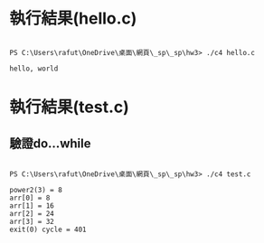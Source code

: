 # 執行結果(hello.c)

``` 

PS C:\Users\rafut\OneDrive\桌面\網頁\_sp\_sp\hw3> ./c4 hello.c

hello, world

``` 

# 執行結果(test.c)
## 驗證do…while

``` 

PS C:\Users\rafut\OneDrive\桌面\網頁\_sp\_sp\hw3> ./c4 test.c 

power2(3) = 8
arr[0] = 8
arr[1] = 16
arr[2] = 24
arr[3] = 32
exit(0) cycle = 401

``` 